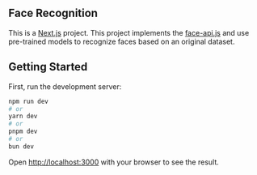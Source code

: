 ## Face Recognition
This is a [Next.js](https://nextjs.org/) project. This project implements the [face-api.js](https://justadudewhohacks.github.io/face-api.js/docs/index.html) and use pre-trained models to recognize faces based on an original dataset.

## Getting Started

First, run the development server:

```bash
npm run dev
# or
yarn dev
# or
pnpm dev
# or
bun dev
```

Open [http://localhost:3000](http://localhost:3000) with your browser to see the result.
